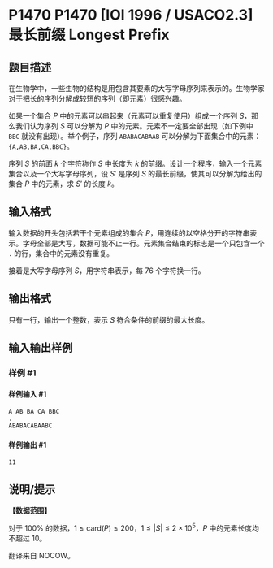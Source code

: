# P1470 P1470 [IOI 1996 / USACO2.3] 最长前缀 Longest Prefix

## 题目描述

在生物学中，一些生物的结构是用包含其要素的大写字母序列来表示的。生物学家对于把长的序列分解成较短的序列（即元素）很感兴趣。

如果一个集合 $P$ 中的元素可以串起来（元素可以重复使用）组成一个序列 $S$，那么我们认为序列 $S$ 可以分解为 $P$ 中的元素。元素不一定要全部出现（如下例中 `BBC` 就没有出现）。举个例子，序列 `ABABACABAAB` 可以分解为下面集合中的元素：`{A,AB,BA,CA,BBC}`。

序列 $S$ 的前面 $k$ 个字符称作 $S$ 中长度为 $k$ 的前缀。设计一个程序，输入一个元素集合以及一个大写字母序列，设 $S'$ 是序列 $S$ 的最长前缀，使其可以分解为给出的集合 $P$ 中的元素，求 $S'$ 的长度 $k$。

## 输入格式

输入数据的开头包括若干个元素组成的集合 $P$，用连续的以空格分开的字符串表示。字母全部是大写，数据可能不止一行。元素集合结束的标志是一个只包含一个 `.` 的行，集合中的元素没有重复。  

接着是大写字母序列 $S$，用字符串表示，每 $76$ 个字符换一行。

## 输出格式

只有一行，输出一个整数，表示 $S$ 符合条件的前缀的最大长度。

## 输入输出样例

### 样例 #1

#### 样例输入 #1

```
A AB BA CA BBC
.
ABABACABAABC
```

#### 样例输出 #1

```
11
```

## 说明/提示

**【数据范围】**

对于 $100\%$ 的数据，$1\le \text{card}(P) \le 200$，$1\le |S| \le 2\times 10^5$，$P$ 中的元素长度均不超过 $10$。

翻译来自 NOCOW。
